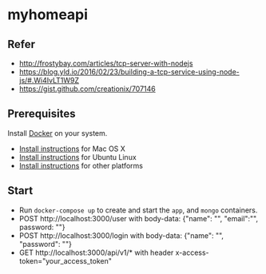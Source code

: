 # myhomeapi

## Refer

* http://frostybay.com/articles/tcp-server-with-nodejs
* https://blog.yld.io/2016/02/23/building-a-tcp-service-using-node-js/#.Wi4IvLT1W9Z
* https://gist.github.com/creationix/707146

## Prerequisites

Install [Docker](https://www.docker.com/) on your system.

* [Install instructions](https://docs.docker.com/installation/mac/) for Mac OS X
* [Install instructions](https://docs.docker.com/installation/ubuntulinux/) for Ubuntu Linux
* [Install instructions](https://docs.docker.com/installation/) for other platforms

## Start
* Run `docker-compose up` to create and start the `app`, and `mongo` containers.
* POST http://localhost:3000/user with body-data: {"name": "", "email":"", password: ""}
* POST http://localhost:3000/login with body-data: {"name": "", "password": ""}
* GET  http://localhost:3000/api/v1/* with header x-access-token="your_access_token"
